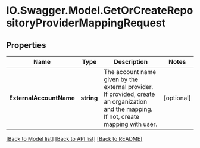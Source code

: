 # IO.Swagger.Model.GetOrCreateRepositoryProviderMappingRequest
## Properties

Name | Type | Description | Notes
------------ | ------------- | ------------- | -------------
**ExternalAccountName** | **string** | The account name given by the external provider. If provided, create an organization and the mapping. If not, create mapping with user. | [optional] 

[[Back to Model list]](../README.md#documentation-for-models) [[Back to API list]](../README.md#documentation-for-api-endpoints) [[Back to README]](../README.md)

